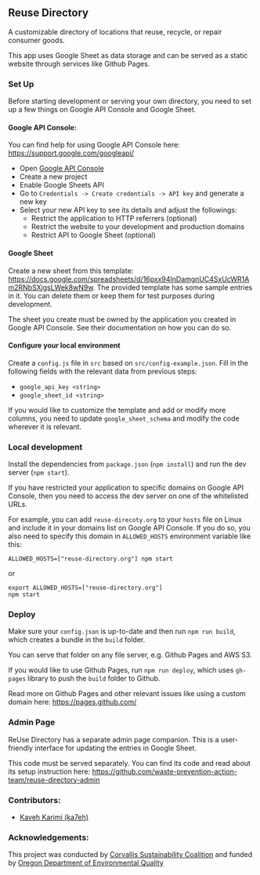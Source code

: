 ## Reuse Directory

A customizable directory of locations that reuse, recycle, or repair consumer goods.

This app uses Google Sheet as data storage and can be served as a static website through services like Github Pages.

### Set Up

Before starting development or serving your own directory, you need to set up a few things on Google API Console and Google Sheet.

#### Google API Console:
You can find help for using Google API Console here: https://support.google.com/googleapi/

- Open [Google API Console](https://console.developers.google.com/)
- Create a new project
- Enable Google Sheets API
- Go to `Credentials -> Create credentials -> API key` and generate a new key
- Select your new API key to see its details and adjust the followings:
    - Restrict the application to HTTP referrers (optional)
    - Restrict the website to your development and production domains
    - Restrict API to Google Sheet (optional)

#### Google Sheet

Create a new sheet from this template: https://docs.google.com/spreadsheets/d/16pxx94InDamgnUC4SxUcWR1Am2RNbSXjgsLWek8wN9w.
The provided template has some sample entries in it. You can delete them or keep them for test purposes during development.

The sheet you create must be owned by the application you created in Google API Console. See their documentation on how you can do so.

#### Configure your local environment

Create a `config.js` file in `src` based on `src/config-example.json`.
Fill in the following fields with the relevant data from previous steps:

- `google_api_key <string>`
- `google_sheet_id <string>`

If you would like to customize the template and add or modify more columns, you need to update `google_sheet_schema` and modify the code wherever it is relevant.

### Local development

Install the dependencies from `package.json` (`npm install`) and run the dev server (`npm start`).

If you have restricted your application to specific domains on Google API Console, then you need to access the dev server on one of the whitelisted URLs.

For example, you can add `reuse-direcoty.org` to your `hosts` file on Linux and include it in your domains list on Google API Console.
If you do so, you also need to specify this domain in `ALLOWED_HOSTS` environment variable like this:

`ALLOWED_HOSTS=["reuse-directory.org"] npm start`
 
 or
 
 ```
 export ALLOWED_HOSTS=["reuse-directory.org"]
 npm start 
 ```

### Deploy

Make sure your `config.json` is up-to-date and then run `npm run build`, which creates a bundle in the `build` folder.

You can serve that folder on any file server, e.g. Github Pages and AWS S3.

If you would like to use Github Pages, run `npm run deploy`, which uses `gh-pages` library to push the `build` folder to Github.

Read more on Github Pages and other relevant issues like using a custom domain here: https://pages.github.com/ 


### Admin Page

ReUse Directory has a separate admin page companion. This is a user-friendly interface for updating the entries in Google Sheet.

This code must be served separately. You can find its code and read about its setup instruction here: https://github.com/waste-prevention-action-team/reuse-directory-admin 


### Contributors:

- [Kaveh Karimi (ka7eh)](https://github.com/ka7eh)

### Acknowledgements:

This project was conducted by [Corvallis Sustainability Coalition](https://sustainablecorvallis.org/) and funded by [Oregon Department of Environmental Quality](https://www.oregon.gov/DEQ)
